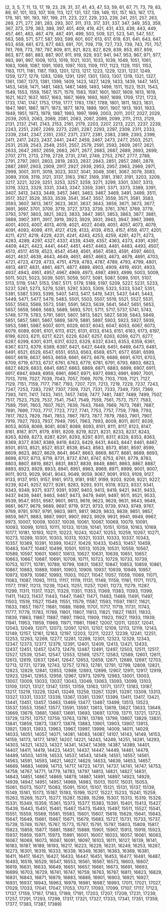 [2, 3, 5, 7, 11, 13, 17, 19, 23, 29, 31, 37, 41, 43, 47, 53, 59, 61, 67, 71, 73, 79, 83, 89, 97, 101, 103, 107, 109, 113, 127, 131, 137, 139, 149, 151, 157, 163, 167, 173, 179, 181, 191, 193, 197, 199, 211, 223, 227, 229, 233, 239, 241, 251, 257, 263, 269, 271, 277, 281, 283, 293, 307, 311, 313, 317, 331, 337, 347, 349, 353, 359, 367, 373, 379, 383, 389, 397, 401, 409, 419, 421, 431, 433, 439, 443, 449, 457, 461, 463, 467, 479, 487, 491, 499, 503, 509, 521, 523, 541, 547, 557, 563, 569, 571, 577, 587, 593, 599, 601, 607, 613, 617, 619, 631, 641, 643, 647, 653, 659, 661, 673, 677, 683, 691, 701, 709, 719, 727, 733, 739, 743, 751, 757, 761, 769, 773, 787, 797, 809, 811, 821, 823, 827, 829, 839, 853, 857, 859, 863, 877, 881, 883, 887, 907, 911, 919, 929, 937, 941, 947, 953, 967, 971, 977, 983, 991, 997, 1009, 1013, 1019, 1021, 1031, 1033, 1039, 1049, 1051, 1061, 1063, 1069, 1087, 1091, 1093, 1097, 1103, 1109, 1117, 1123, 1129, 1151, 1153, 1163, 1171, 1181, 1187, 1193, 1201, 1213, 1217, 1223, 1229, 1231, 1237, 1249, 1259, 1277, 1279, 1283, 1289, 1291, 1297, 1301, 1303, 1307, 1319, 1321, 1327, 1361, 1367, 1373, 1381, 1399, 1409, 1423, 1427, 1429, 1433, 1439, 1447, 1451, 1453, 1459, 1471, 1481, 1483, 1487, 1489, 1493, 1499, 1511, 1523, 1531, 1543, 1549, 1553, 1559, 1567, 1571, 1579, 1583, 1597, 1601, 1607, 1609, 1613, 1619, 1621, 1627, 1637, 1657, 1663, 1667, 1669, 1693, 1697, 1699, 1709, 1721, 1723, 1733, 1741, 1747, 1753, 1759, 1777, 1783, 1787, 1789, 1801, 1811, 1823, 1831, 1847, 1861, 1867, 1871, 1873, 1877, 1879, 1889, 1901, 1907, 1913, 1931, 1933, 1949, 1951, 1973, 1979, 1987, 1993, 1997, 1999, 2003, 2011, 2017, 2027, 2029, 2039, 2053, 2063, 2069, 2081, 2083, 2087, 2089, 2099, 2111, 2113, 2129, 2131, 2137, 2141, 2143, 2153, 2161, 2179, 2203, 2207, 2213, 2221, 2237, 2239, 2243, 2251, 2267, 2269, 2273, 2281, 2287, 2293, 2297, 2309, 2311, 2333, 2339, 2341, 2347, 2351, 2357, 2371, 2377, 2381, 2383, 2389, 2393, 2399, 2411, 2417, 2423, 2437, 2441, 2447, 2459, 2467, 2473, 2477, 2503, 2521, 2531, 2539, 2543, 2549, 2551, 2557, 2579, 2591, 2593, 2609, 2617, 2621, 2633, 2647, 2657, 2659, 2663, 2671, 2677, 2683, 2687, 2689, 2693, 2699, 2707, 2711, 2713, 2719, 2729, 2731, 2741, 2749, 2753, 2767, 2777, 2789, 2791, 2797, 2801, 2803, 2819, 2833, 2837, 2843, 2851, 2857, 2861, 2879, 2887, 2897, 2903, 2909, 2917, 2927, 2939, 2953, 2957, 2963, 2969, 2971, 2999, 3001, 3011, 3019, 3023, 3037, 3041, 3049, 3061, 3067, 3079, 3083, 3089, 3109, 3119, 3121, 3137, 3163, 3167, 3169, 3181, 3187, 3191, 3203, 3209, 3217, 3221, 3229, 3251, 3253, 3257, 3259, 3271, 3299, 3301, 3307, 3313, 3319, 3323, 3329, 3331, 3343, 3347, 3359, 3361, 3371, 3373, 3389, 3391, 3407, 3413, 3433, 3449, 3457, 3461, 3463, 3467, 3469, 3491, 3499, 3511, 3517, 3527, 3529, 3533, 3539, 3541, 3547, 3557, 3559, 3571, 3581, 3583, 3593, 3607, 3613, 3617, 3623, 3631, 3637, 3643, 3659, 3671, 3673, 3677, 3691, 3697, 3701, 3709, 3719, 3727, 3733, 3739, 3761, 3767, 3769, 3779, 3793, 3797, 3803, 3821, 3823, 3833, 3847, 3851, 3853, 3863, 3877, 3881, 3889, 3907, 3911, 3917, 3919, 3923, 3929, 3931, 3943, 3947, 3967, 3989, 4001, 4003, 4007, 4013, 4019, 4021, 4027, 4049, 4051, 4057, 4073, 4079, 4091, 4093, 4099, 4111, 4127, 4129, 4133, 4139, 4153, 4157, 4159, 4177, 4201, 4211, 4217, 4219, 4229, 4231, 4241, 4243, 4253, 4259, 4261, 4271, 4273, 4283, 4289, 4297, 4327, 4337, 4339, 4349, 4357, 4363, 4373, 4391, 4397, 4409, 4421, 4423, 4441, 4447, 4451, 4457, 4463, 4481, 4483, 4493, 4507, 4513, 4517, 4519, 4523, 4547, 4549, 4561, 4567, 4583, 4591, 4597, 4603, 4621, 4637, 4639, 4643, 4649, 4651, 4657, 4663, 4673, 4679, 4691, 4703, 4721, 4723, 4729, 4733, 4751, 4759, 4783, 4787, 4789, 4793, 4799, 4801, 4813, 4817, 4831, 4861, 4871, 4877, 4889, 4903, 4909, 4919, 4931, 4933, 4937, 4943, 4951, 4957, 4967, 4969, 4973, 4987, 4993, 4999, 5003, 5009, 5011, 5021, 5023, 5039, 5051, 5059, 5077, 5081, 5087, 5099, 5101, 5107, 5113, 5119, 5147, 5153, 5167, 5171, 5179, 5189, 5197, 5209, 5227, 5231, 5233, 5237, 5261, 5273, 5279, 5281, 5297, 5303, 5309, 5323, 5333, 5347, 5351, 5381, 5387, 5393, 5399, 5407, 5413, 5417, 5419, 5431, 5437, 5441, 5443, 5449, 5471, 5477, 5479, 5483, 5501, 5503, 5507, 5519, 5521, 5527, 5531, 5557, 5563, 5569, 5573, 5581, 5591, 5623, 5639, 5641, 5647, 5651, 5653, 5657, 5659, 5669, 5683, 5689, 5693, 5701, 5711, 5717, 5737, 5741, 5743, 5749, 5779, 5783, 5791, 5801, 5807, 5813, 5821, 5827, 5839, 5843, 5849, 5851, 5857, 5861, 5867, 5869, 5879, 5881, 5897, 5903, 5923, 5927, 5939, 5953, 5981, 5987, 6007, 6011, 6029, 6037, 6043, 6047, 6053, 6067, 6073, 6079, 6089, 6091, 6101, 6113, 6121, 6131, 6133, 6143, 6151, 6163, 6173, 6197, 6199, 6203, 6211, 6217, 6221, 6229, 6247, 6257, 6263, 6269, 6271, 6277, 6287, 6299, 6301, 6311, 6317, 6323, 6329, 6337, 6343, 6353, 6359, 6361, 6367, 6373, 6379, 6389, 6397, 6421, 6427, 6449, 6451, 6469, 6473, 6481, 6491, 6521, 6529, 6547, 6551, 6553, 6563, 6569, 6571, 6577, 6581, 6599, 6607, 6619, 6637, 6653, 6659, 6661, 6673, 6679, 6689, 6691, 6701, 6703, 6709, 6719, 6733, 6737, 6761, 6763, 6779, 6781, 6791, 6793, 6803, 6823, 6827, 6829, 6833, 6841, 6857, 6863, 6869, 6871, 6883, 6899, 6907, 6911, 6917, 6947, 6949, 6959, 6961, 6967, 6971, 6977, 6983, 6991, 6997, 7001, 7013, 7019, 7027, 7039, 7043, 7057, 7069, 7079, 7103, 7109, 7121, 7127, 7129, 7151, 7159, 7177, 7187, 7193, 7207, 7211, 7213, 7219, 7229, 7237, 7243, 7247, 7253, 7283, 7297, 7307, 7309, 7321, 7331, 7333, 7349, 7351, 7369, 7393, 7411, 7417, 7433, 7451, 7457, 7459, 7477, 7481, 7487, 7489, 7499, 7507, 7517, 7523, 7529, 7537, 7541, 7547, 7549, 7559, 7561, 7573, 7577, 7583, 7589, 7591, 7603, 7607, 7621, 7639, 7643, 7649, 7669, 7673, 7681, 7687, 7691, 7699, 7703, 7717, 7723, 7727, 7741, 7753, 7757, 7759, 7789, 7793, 7817, 7823, 7829, 7841, 7853, 7867, 7873, 7877, 7879, 7883, 7901, 7907, 7919, 7927, 7933, 7937, 7949, 7951, 7963, 7993, 8009, 8011, 8017, 8039, 8053, 8059, 8069, 8081, 8087, 8089, 8093, 8101, 8111, 8117, 8123, 8147, 8161, 8167, 8171, 8179, 8191, 8209, 8219, 8221, 8231, 8233, 8237, 8243, 8263, 8269, 8273, 8287, 8291, 8293, 8297, 8311, 8317, 8329, 8353, 8363, 8369, 8377, 8387, 8389, 8419, 8423, 8429, 8431, 8443, 8447, 8461, 8467, 8501, 8513, 8521, 8527, 8537, 8539, 8543, 8563, 8573, 8581, 8597, 8599, 8609, 8623, 8627, 8629, 8641, 8647, 8663, 8669, 8677, 8681, 8689, 8693, 8699, 8707, 8713, 8719, 8731, 8737, 8741, 8747, 8753, 8761, 8779, 8783, 8803, 8807, 8819, 8821, 8831, 8837, 8839, 8849, 8861, 8863, 8867, 8887, 8893, 8923, 8929, 8933, 8941, 8951, 8963, 8969, 8971, 8999, 9001, 9007, 9011, 9013, 9029, 9041, 9043, 9049, 9059, 9067, 9091, 9103, 9109, 9127, 9133, 9137, 9151, 9157, 9161, 9173, 9181, 9187, 9199, 9203, 9209, 9221, 9227, 9239, 9241, 9257, 9277, 9281, 9283, 9293, 9311, 9319, 9323, 9337, 9341, 9343, 9349, 9371, 9377, 9391, 9397, 9403, 9413, 9419, 9421, 9431, 9433, 9437, 9439, 9461, 9463, 9467, 9473, 9479, 9491, 9497, 9511, 9521, 9533, 9539, 9547, 9551, 9587, 9601, 9613, 9619, 9623, 9629, 9631, 9643, 9649, 9661, 9677, 9679, 9689, 9697, 9719, 9721, 9733, 9739, 9743, 9749, 9767, 9769, 9781, 9787, 9791, 9803, 9811, 9817, 9829, 9833, 9839, 9851, 9857, 9859, 9871, 9883, 9887, 9901, 9907, 9923, 9929, 9931, 9941, 9949, 9967, 9973, 10007, 10009, 10037, 10039, 10061, 10067, 10069, 10079, 10091, 10093, 10099, 10103, 10111, 10133, 10139, 10141, 10151, 10159, 10163, 10169, 10177, 10181, 10193, 10211, 10223, 10243, 10247, 10253, 10259, 10267, 10271, 10273, 10289, 10301, 10303, 10313, 10321, 10331, 10333, 10337, 10343, 10357, 10369, 10391, 10399, 10427, 10429, 10433, 10453, 10457, 10459, 10463, 10477, 10487, 10499, 10501, 10513, 10529, 10531, 10559, 10567, 10589, 10597, 10601, 10607, 10613, 10627, 10631, 10639, 10651, 10657, 10663, 10667, 10687, 10691, 10709, 10711, 10723, 10729, 10733, 10739, 10753, 10771, 10781, 10789, 10799, 10831, 10837, 10847, 10853, 10859, 10861, 10867, 10883, 10889, 10891, 10903, 10909, 10937, 10939, 10949, 10957, 10973, 10979, 10987, 10993, 11003, 11027, 11047, 11057, 11059, 11069, 11071, 11083, 11087, 11093, 11113, 11117, 11119, 11131, 11149, 11159, 11161, 11171, 11173, 11177, 11197, 11213, 11239, 11243, 11251, 11257, 11261, 11273, 11279, 11287, 11299, 11311, 11317, 11321, 11329, 11351, 11353, 11369, 11383, 11393, 11399, 11411, 11423, 11437, 11443, 11447, 11467, 11471, 11483, 11489, 11491, 11497, 11503, 11519, 11527, 11549, 11551, 11579, 11587, 11593, 11597, 11617, 11621, 11633, 11657, 11677, 11681, 11689, 11699, 11701, 11717, 11719, 11731, 11743, 11777, 11779, 11783, 11789, 11801, 11807, 11813, 11821, 11827, 11831, 11833, 11839, 11863, 11867, 11887, 11897, 11903, 11909, 11923, 11927, 11933, 11939, 11941, 11953, 11959, 11969, 11971, 11981, 11987, 12007, 12011, 12037, 12041, 12043, 12049, 12071, 12073, 12097, 12101, 12107, 12109, 12113, 12119, 12143, 12149, 12157, 12161, 12163, 12197, 12203, 12211, 12227, 12239, 12241, 12251, 12253, 12263, 12269, 12277, 12281, 12289, 12301, 12323, 12329, 12343, 12347, 12373, 12377, 12379, 12391, 12401, 12409, 12413, 12421, 12433, 12437, 12451, 12457, 12473, 12479, 12487, 12491, 12497, 12503, 12511, 12517, 12527, 12539, 12541, 12547, 12553, 12569, 12577, 12583, 12589, 12601, 12611, 12613, 12619, 12637, 12641, 12647, 12653, 12659, 12671, 12689, 12697, 12703, 12713, 12721, 12739, 12743, 12757, 12763, 12781, 12791, 12799, 12809, 12821, 12823, 12829, 12841, 12853, 12889, 12893, 12899, 12907, 12911, 12917, 12919, 12923, 12941, 12953, 12959, 12967, 12973, 12979, 12983, 13001, 13003, 13007, 13009, 13033, 13037, 13043, 13049, 13063, 13093, 13099, 13103, 13109, 13121, 13127, 13147, 13151, 13159, 13163, 13171, 13177, 13183, 13187, 13217, 13219, 13229, 13241, 13249, 13259, 13267, 13291, 13297, 13309, 13313, 13327, 13331, 13337, 13339, 13367, 13381, 13397, 13399, 13411, 13417, 13421, 13441, 13451, 13457, 13463, 13469, 13477, 13487, 13499, 13513, 13523, 13537, 13553, 13567, 13577, 13591, 13597, 13613, 13619, 13627, 13633, 13649, 13669, 13679, 13681, 13687, 13691, 13693, 13697, 13709, 13711, 13721, 13723, 13729, 13751, 13757, 13759, 13763, 13781, 13789, 13799, 13807, 13829, 13831, 13841, 13859, 13873, 13877, 13879, 13883, 13901, 13903, 13907, 13913, 13921, 13931, 13933, 13963, 13967, 13997, 13999, 14009, 14011, 14029, 14033, 14051, 14057, 14071, 14081, 14083, 14087, 14107, 14143, 14149, 14153, 14159, 14173, 14177, 14197, 14207, 14221, 14243, 14249, 14251, 14281, 14293, 14303, 14321, 14323, 14327, 14341, 14347, 14369, 14387, 14389, 14401, 14407, 14411, 14419, 14423, 14431, 14437, 14447, 14449, 14461, 14479, 14489, 14503, 14519, 14533, 14537, 14543, 14549, 14551, 14557, 14561, 14563, 14591, 14593, 14621, 14627, 14629, 14633, 14639, 14653, 14657, 14669, 14683, 14699, 14713, 14717, 14723, 14731, 14737, 14741, 14747, 14753, 14759, 14767, 14771, 14779, 14783, 14797, 14813, 14821, 14827, 14831, 14843, 14851, 14867, 14869, 14879, 14887, 14891, 14897, 14923, 14929, 14939, 14947, 14951, 14957, 14969, 14983, 15013, 15017, 15031, 15053, 15061, 15073, 15077, 15083, 15091, 15101, 15107, 15121, 15131, 15137, 15139, 15149, 15161, 15173, 15187, 15193, 15199, 15217, 15227, 15233, 15241, 15259, 15263, 15269, 15271, 15277, 15287, 15289, 15299, 15307, 15313, 15319, 15329, 15331, 15349, 15359, 15361, 15373, 15377, 15383, 15391, 15401, 15413, 15427, 15439, 15443, 15451, 15461, 15467, 15473, 15493, 15497, 15511, 15527, 15541, 15551, 15559, 15569, 15581, 15583, 15601, 15607, 15619, 15629, 15641, 15643, 15647, 15649, 15661, 15667, 15671, 15679, 15683, 15727, 15731, 15733, 15737, 15739, 15749, 15761, 15767, 15773, 15787, 15791, 15797, 15803, 15809, 15817, 15823, 15859, 15877, 15881, 15887, 15889, 15901, 15907, 15913, 15919, 15923, 15937, 15959, 15971, 15973, 15991, 16001, 16007, 16033, 16057, 16061, 16063, 16067, 16069, 16073, 16087, 16091, 16097, 16103, 16111, 16127, 16139, 16141, 16183, 16187, 16189, 16193, 16217, 16223, 16229, 16231, 16249, 16253, 16267, 16273, 16301, 16319, 16333, 16339, 16349, 16361, 16363, 16369, 16381, 16411, 16417, 16421, 16427, 16433, 16447, 16451, 16453, 16477, 16481, 16487, 16493, 16519, 16529, 16547, 16553, 16561, 16567, 16573, 16603, 16607, 16619, 16631, 16633, 16649, 16651, 16657, 16661, 16673, 16691, 16693, 16699, 16703, 16729, 16741, 16747, 16759, 16763, 16787, 16811, 16823, 16829, 16831, 16843, 16871, 16879, 16883, 16889, 16901, 16903, 16921, 16927, 16931, 16937, 16943, 16963, 16979, 16981, 16987, 16993, 17011, 17021, 17027, 17029, 17033, 17041, 17047, 17053, 17077, 17093, 17099, 17107, 17117, 17123, 17137, 17159, 17167, 17183, 17189, 17191, 17203, 17207, 17209, 17231, 17239, 17257, 17291, 17293, 17299, 17317, 17321, 17327, 17333, 17341, 17351, 17359, 17377, 17383, 17387, 17389]
